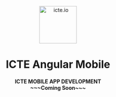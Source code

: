 <p align="center">
   </a>
   <a href="http://icte.io" target="_blank">
     <img height="100" src="http://icbe.io/images/icte.png" alt="icte.io">
   </a>
 </p>
 <h1 align="center">ICTE Angular Mobile</h1>
 <h4 align="center">
   ICTE MOBILE APP DEVELOPMENT<br>
   ~~~Coming Soon~~~
</h4>
